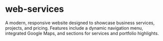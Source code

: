 # web-services
 A modern, responsive website designed to showcase business services, projects, and pricing. Features include a dynamic navigation menu, integrated Google Maps, and sections for services and portfolio highlights.
